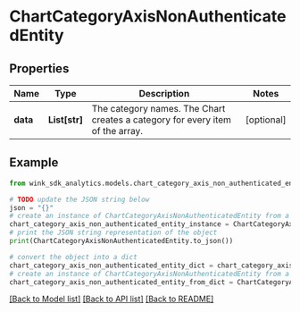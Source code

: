 # ChartCategoryAxisNonAuthenticatedEntity


## Properties

Name | Type | Description | Notes
------------ | ------------- | ------------- | -------------
**data** | **List[str]** | The category names. The Chart creates a category for every item of the array. | [optional] 

## Example

```python
from wink_sdk_analytics.models.chart_category_axis_non_authenticated_entity import ChartCategoryAxisNonAuthenticatedEntity

# TODO update the JSON string below
json = "{}"
# create an instance of ChartCategoryAxisNonAuthenticatedEntity from a JSON string
chart_category_axis_non_authenticated_entity_instance = ChartCategoryAxisNonAuthenticatedEntity.from_json(json)
# print the JSON string representation of the object
print(ChartCategoryAxisNonAuthenticatedEntity.to_json())

# convert the object into a dict
chart_category_axis_non_authenticated_entity_dict = chart_category_axis_non_authenticated_entity_instance.to_dict()
# create an instance of ChartCategoryAxisNonAuthenticatedEntity from a dict
chart_category_axis_non_authenticated_entity_from_dict = ChartCategoryAxisNonAuthenticatedEntity.from_dict(chart_category_axis_non_authenticated_entity_dict)
```
[[Back to Model list]](../README.md#documentation-for-models) [[Back to API list]](../README.md#documentation-for-api-endpoints) [[Back to README]](../README.md)


